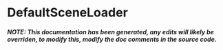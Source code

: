# DefaultSceneLoader



##### NOTE: This documentation has been generated, any edits will likely be overriden, to modify this, modify the doc comments in the source code.
